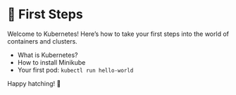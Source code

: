 # 🐣 First Steps

Welcome to Kubernetes! Here’s how to take your first steps into the world of containers and clusters.

- What is Kubernetes?
- How to install Minikube
- Your first pod: `kubectl run hello-world`

Happy hatching! 🐥
